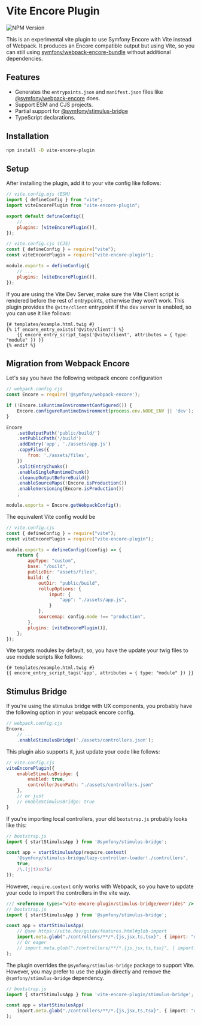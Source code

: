 # Vite Encore Plugin

![NPM Version](https://img.shields.io/npm/v/vite-encore-plugin?style=flat-square&link=https%3A%2F%2Fwww.npmjs.com%2Fpackage%2Fvite-encore-plugin)

This is an experimental vite plugin to use Symfony Encore with Vite instead of Webpack. It produces an Encore compatible output but using Vite, so you can still using [symfony/webpack-encore-bundle](https://github.com/symfony/webpack-encore-bundle) without additional dependencies.

## Features

- Generates the `entrypoints.json` and `manifest.json` files like [@symfony/webpack-encore](https://github.com/symfony/webpack-encore) does.
- Support ESM and CJS projects.
- Partial support for [@symfony/stimulus-bridge](https://github.com/symfony/stimulus-bridge)
- TypeScript declarations.

## Installation

```bash
npm install -D vite-encore-plugin
```

## Setup

After installing the plugin, add it to your vite config like follows:

```js
// vite.config.mjs (ESM)
import { defineConfig } from "vite";
import viteEncorePlugin from "vite-encore-plugin";

export default defineConfig({
    // ...
    plugins: [viteEncorePlugin()],
});
```

```js
// vite.config.cjs (CJS)
const { defineConfig } = require("vite");
const viteEncorePlugin = require("vite-encore-plugin");

module.exports = defineConfig({
    // ...
    plugins: [viteEncorePlugin()],
});
```

If you are using the Vite Dev Server, make sure the Vite Client script is rendered before the rest of entrypoints, otherwise they won't work. 
This plugin provides the `@vite/client` entrypoint if the dev server is enabled, so you can use it like follows:

```twig
{# templates/example.html.twig #}
{% if encore_entry_exists('@vite/client') %}
    {{ encore_entry_script_tags('@vite/client', attributes = { type: "module" }) }}
{% endif %}
```

## Migration from Webpack Encore

Let's say you have the following webpack encore configuration

```js
// webpack.config.cjs
const Encore = require('@symfony/webpack-encore');

if (!Encore.isRuntimeEnvironmentConfigured()) {
    Encore.configureRuntimeEnvironment(process.env.NODE_ENV || 'dev');
}

Encore
    .setOutputPath('public/build/')
    .setPublicPath('/build')
    .addEntry('app', './assets/app.js')
    .copyFiles({
        from: './assets/files',
    })
    .splitEntryChunks()
    .enableSingleRuntimeChunk()
    .cleanupOutputBeforeBuild()
    .enableSourceMaps(!Encore.isProduction())
    .enableVersioning(Encore.isProduction())
    ;

module.exports = Encore.getWebpackConfig();

```

The equivalent Vite config would be

```js
// vite.config.cjs
const { defineConfig } = require("vite");
const viteEncorePlugin = require("vite-encore-plugin");

module.exports = defineConfig((config) => {
    return {
        appType: "custom",
        base: "/build",
        publicDir: "assets/files",
        build: {
            outDir: "public/build",
            rollupOptions: {
                input: {
                    "app": "./assets/app.js",
                }
            },
            sourcemap: config.mode !== "production",
        },
        plugins: [viteEncorePlugin()],
    };
});
```

Vite targets modules by default, so, you have the update your twig files to use module scripts like follows:

```twig
{# templates/example.html.twig #}
{{ encore_entry_script_tags('app', attributes = { type: "module" }) }}
```

## Stimulus Bridge

If you're using the stimulus bridge with UX components, you probably have the following option in your webpack encore config.

```js
// webpack.config.cjs
Encore.
    // ...
    .enableStimulusBridge('./assets/controllers.json');
```

This plugin also supports it, just update your code like follows:

```js
// vite.config.cjs
viteEncorePlugin({
    enableStimulusBridge: {
        enabled: true,
        controllerJsonPath: "./assets/controllers.json"
    },
    // or just
    // enableStimulusBridge: true
}
```

If you're importing local controllers, your old `bootstrap.js` probably looks like this:

```js
// bootstrap.js
import { startStimulusApp } from '@symfony/stimulus-bridge';

const app = startStimulusApp(require.context(
    '@symfony/stimulus-bridge/lazy-controller-loader!./controllers',
    true,
    /\.(j|t)sx?$/
));
```

However, `require.context` only works with Webpack, so you have to update your code to import the controllers in the vite way.

```js
/// <reference types="vite-encore-plugin/stimulus-bridge/overrides" />
// bootstrap.js
import { startStimulusApp } from '@symfony/stimulus-bridge';

const app = startStimulusApp(
    // @see https://vite.dev/guide/features.html#glob-import
    import.meta.glob("./controllers/**/*.{js,jsx,ts,tsx}", { import: "default" })
    // Or eager
    // import.meta.glob("./controllers/**/*.{js,jsx,ts,tsx}", { import: "default", eager: true })
);
```

The plugin overrides the `@symfony/stimulus-bridge` package to support Vite. However, you may prefer to use the plugin directly and remove the `@symfony/stimulus-bridge` dependency.

```typescript
// bootstrap.js
import { startStimulusApp } from 'vite-encore-plugin/stimulus-bridge';

const app = startStimulusApp(
    import.meta.glob("./controllers/**/*.{js,jsx,ts,tsx}", { import: "default" })
);
```

